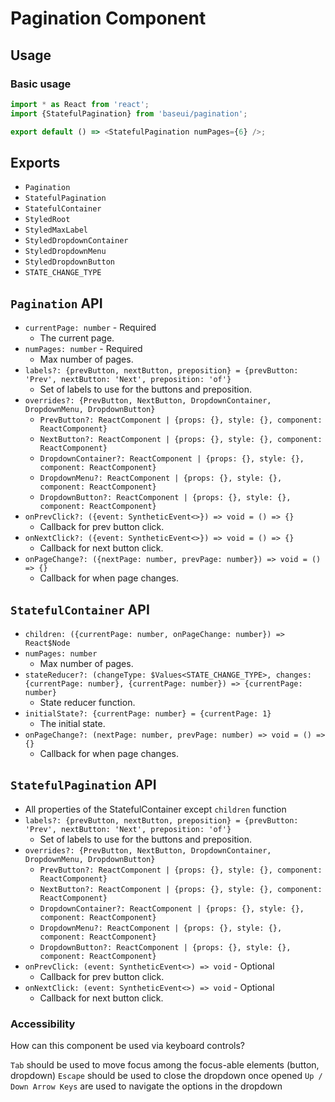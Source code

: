 # Pagination Component

## Usage

### Basic usage

```javascript
import * as React from 'react';
import {StatefulPagination} from 'baseui/pagination';

export default () => <StatefulPagination numPages={6} />;
```

## Exports

* `Pagination`
* `StatefulPagination`
* `StatefulContainer`
* `StyledRoot`
* `StyledMaxLabel`
* `StyledDropdownContainer`
* `StyledDropdownMenu`
* `StyledDropdownButton`
* `STATE_CHANGE_TYPE`

## `Pagination` API

* `currentPage: number` - Required
  * The current page.
* `numPages: number` - Required
  * Max number of pages.
* `labels?: {prevButton, nextButton, preposition} = {prevButton: 'Prev', nextButton: 'Next', preposition: 'of'}`
  * Set of labels to use for the buttons and preposition.
* `overrides?: {PrevButton, NextButton, DropdownContainer, DropdownMenu, DropdownButton}`
  * `PrevButton?: ReactComponent | {props: {}, style: {}, component: ReactComponent}`
  * `NextButton?: ReactComponent | {props: {}, style: {}, component: ReactComponent}`
  * `DropdownContainer?: ReactComponent | {props: {}, style: {}, component: ReactComponent}`
  * `DropdownMenu?: ReactComponent | {props: {}, style: {}, component: ReactComponent}`
  * `DropdownButton?: ReactComponent | {props: {}, style: {}, component: ReactComponent}`
* `onPrevClick?: ({event: SyntheticEvent<>}) => void = () => {}`
  * Callback for prev button click.
* `onNextClick?: ({event: SyntheticEvent<>}) => void = () => {}`
  * Callback for next button click.
* `onPageChange?: ({nextPage: number, prevPage: number}) => void = () => {}`
  * Callback for when page changes.

## `StatefulContainer` API

* `children: ({currentPage: number, onPageChange: number}) => React$Node`
* `numPages: number`
  * Max number of pages.
* `stateReducer?: (changeType: $Values<STATE_CHANGE_TYPE>, changes: {currentPage: number}, {currentPage: number}) => {currentPage: number}`
  * State reducer function.
* `initialState?: {currentPage: number} = {currentPage: 1}`
  * The initial state.
* `onPageChange?: (nextPage: number, prevPage: number) => void = () => {}`
  * Callback for when page changes.

## `StatefulPagination` API

* All properties of the StatefulContainer except `children` function
* `labels?: {prevButton, nextButton, preposition} = {prevButton: 'Prev', nextButton: 'Next', preposition: 'of'}`
  * Set of labels to use for the buttons and preposition.
* `overrides?: {PrevButton, NextButton, DropdownContainer, DropdownMenu, DropdownButton}`
  * `PrevButton?: ReactComponent | {props: {}, style: {}, component: ReactComponent}`
  * `NextButton?: ReactComponent | {props: {}, style: {}, component: ReactComponent}`
  * `DropdownContainer?: ReactComponent | {props: {}, style: {}, component: ReactComponent}`
  * `DropdownMenu?: ReactComponent | {props: {}, style: {}, component: ReactComponent}`
  * `DropdownButton?: ReactComponent | {props: {}, style: {}, component: ReactComponent}`
* `onPrevClick: (event: SyntheticEvent<>) => void` - Optional
  * Callback for prev button click.
* `onNextClick: (event: SyntheticEvent<>) => void` - Optional
  * Callback for next button click.

### Accessibility

How can this component be used via keyboard controls?

`Tab` should be used to move focus among the focus-able elements (button, dropdown)
`Escape` should be used to close the dropdown once opened
`Up / Down Arrow Keys` are used to navigate the options in the dropdown

